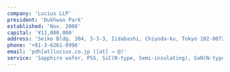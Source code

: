 ```yaml
---
company: 'Lucius LLP'
president: 'Dukhwan Park'
established: 'Nov. 2008'
capital: '¥11,000,000'
address: 'Seiko Bldg. 304, 3-3-3, Iidabashi, Chiyoda-ku, Tokyo 102-0072, Japan'
phone: '+81-3-6261-0996'
email: 'pdh[at]lucius.co.jp ([at] → @)'
service: 'Sapphire wafer, PSS, SiC(N-type, Semi-insulating), GaN(N-type, Un-doped and Doped), Aluminum nitride substrate'
---
```

